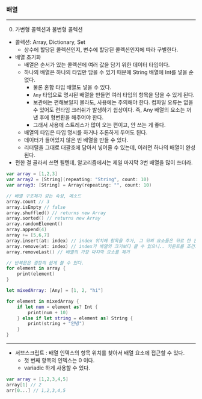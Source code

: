 ### 배열
---

0. 가변형 콜렉션과 불변형 콜렉션
- 콜렉션: Array, Dictionary, Set
    + 상수에 할당된 콜렉션인지, 변수에 할당된 콜렉션인지에 따라 구별한다.
- 배열 초기화
    + 배열은 순서가 있는 콜렉션에 여러 값을 담기 위한 데이터 타입이다.
    + 하나의 배열은 하나의 타입만 담을 수 있기 때문에 String 배열에 Int를 넣을 순 없다.
        * 물론 혼합 타입 배열도 넣을 수 있다.
        * `Any` 타입으로 명시된 배열을 만들면 여러 타입의 항목을 담을 수 있게 된다.
        * 보관에는 편해보일지 몰라도, 사용에는 주의해야 한다. 컴파일 오류는 없을 수 있어도 런타임 크러쉬가 발생하기 쉽상이다. 즉, Any 배열의 요소는 꺼낸 후에 형변환을 해주어야 한다.
        * 그래서 사용에 스트레스가 많이 오는 편이고, 안 쓰는 게 좋다.
    + 배열의 타입은 타입 명시를 하거나 추론하게 두어도 된다.
    + 데이터가 들어있지 않은 빈 배열을 만들 수 있다.
    + 리터럴을 그대로 대괄호에 담아서 넣어줄 수 있는데, 이러면 하나의 배열이 완성된다.
- 편한 걸 골라서 쓰면 될텐데, 알고리즘에서는 제일 마지막 3번 배열을 많이 쓰더라.
```swift
var array = [1,2,3]
var array2 = [String](repeating: "String", count: 10)
var array3: [String] = Array(repeating: "", count: 10)

// 배열 구조체가 갖는 속성, 메소드
array.count // 3
array.isEmpty // false
array.shuffled() // returns new Array
array.sorted() // returns new Array
array.randomElement()
array.append(4)
array += [5,6,7]
array.insert(at: index) // index 위치에 항목을 추가, 그 뒤의 요소들은 뒤로 한 칸씩 움직인다.
array.remove(at: index) // index가 배열의 크기보다 클 수 있으니.. 카운트를 조건으로 넣어두는 편이 안전하다.
array.removeLast() // 배열의 가장 마지막 요소를 제거

// 반복문은 굉장히 쉽게 쓸 수 있다.
for element in array {
    print(element)
}

let mixedArray: [Any] = [1, 2, "hi"]

for element in mixedArray {
    if let num = element as? Int {
        print(num + 10)
    } else if let string = element as? String {
        print(string + "안녕")
    }
}

```
---
- 서브스크립트 : 배열 인덱스의 항목 위치를 찾아서 배열 요소에 접근할 수 있다.
    + 첫 번째 항목의 인덱스는 0 이다.
    + variadic 하게 사용할 수 있다.
```swift
var array = [1,2,3,4,5]
array[1] // 2
arr[0...] // 1,2,3,4,5
```